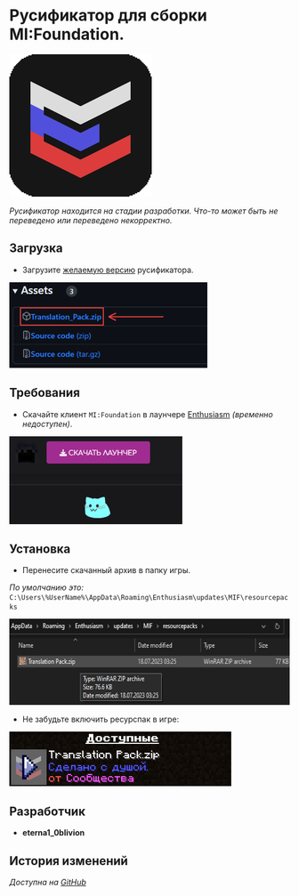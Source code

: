 # Русификатор для сборки MI:Foundation.

<img alt="Cover" src=".minecraft/resourcepacks/Translation Pack/pack.png" height="256">

_Русификатор находится на стадии разработки.
Что-то может быть не переведено или переведено некорректно._

## Загрузка

- Загрузите [желаемую версию][version] русификатора.

<img alt="Download Archive" src="Project Files/Pics/download pack.png" height="154">

## Требования

- Скачайте клиент `MI:Foundation` в лаунчере [Enthusiasm][site] _(временно недоступен)_.

<img alt="Site" src="Project Files/Pics/download launcher.png" height="158">

## Установка

- Перенесите скачанный архив в папку игры.

_По умолчанию это:_
`C:\Users\%UserName%\AppData\Roaming\Enthusiasm\updates\MIF\resourcepacks`

<img alt="Path" src="Project Files/Pics/in folder.png" height="155">

- Не забудьте включить ресурспак в игре:

<img alt="Enable Pack" src="Project Files/Pics/enable resourcepack.png" height="98">

## Разработчик

- **eterna1_0blivion**

## История изменений
_Доступна на [GitHub][history]_

[version]: https://github.com/eterna1-0blivion/MIF-Translation/releases "Все релизы"
[site]: https://enthusiasm.pro/about "Сайт игры"
[history]: https://github.com/eterna1-0blivion/MIF-Translation/commits/main "История проекта"
